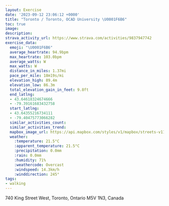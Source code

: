 ```yaml
---
layout: Exercise
date: '2023-09-12 23:06:12 +0000'
title: "Toronto / Toronto, OCAD University \U0001F6B6"
toc: true
image:
description:
strava_activity_url: https://www.strava.com/activities/9837947742
exercise_data:
  emoji: "\U0001F6B6"
  average_heartrate: 94.9bpm
  max_heartrate: 103.0bpm
  average_watts: W
  max_watts: W
  distance_in_miles: 1.37mi
  pace_per_mile: 18m19s/mi
  elevation_high: 89.4m
  elevation_low: 86.3m
  total_elevation_gain_in_feet: 9.8ft
  end_latlng:
  - 43.64618324674666
  - -79.39161683432758
  start_latlng:
  - 43.64355216734111
  - -79.40475773066282
  similar_activities_count:
  similar_activities_trend:
  mapbox_image_url: https://api.mapbox.com/styles/v1/mapbox/streets-v11/static/path-5+787af2-1.0(edkiGbqscNWeEc%40qEw%40uFYqCaAkHw%40gHq%40kE%5DeEMu%40g%40aBMw%40Em%40CwBEk%40u%40sEWaCi%40gBIa%40GoBsAh%40oAZsAd%40DAsEpAYLIL%3FVNrADrBFf%40X%7C%40%7C%40%60BPLT%3Fh%40M%60Bi%40),pin-s-s+e5b22e(-79.40386,43.64371),pin-s-f+89ae00(-79.39281,43.6475)/auto/800x800?access_token=pk.eyJ1Ijoiam9zaGJlY2ttYW4iLCJhIjoiY205eWR2aDd1MWZ6djJrbXc4a3M0bWZleiJ9.XiG9OWkNcZk2QzjJbxLB4A
  weather:
    :temperature: 21.5°C
    :apparent_temperature: 21.5°C
    :precipitation: 0.0mm
    :rain: 0.0mm
    :humidity: 71%
    :weathercode: Overcast
    :windspeed: 14.3km/h
    :winddirection: 245°
tags:
- walking
---
```

740 King Street West, Toronto, Ontario M5V 1N3, Canada
